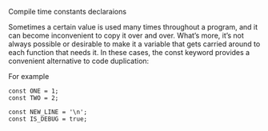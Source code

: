 Compile time constants declaraions

Sometimes a certain value is used many times throughout a program, and it can become inconvenient to copy it over and over. What’s more, it’s not always possible or desirable to make it a variable that gets carried around to each function that needs it. In these cases, the const keyword provides a convenient alternative to code duplication:

For example

```
const ONE = 1;
const TWO = 2;

const NEW_LINE = '\n';
const IS_DEBUG = true;
```